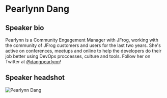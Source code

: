 # Pearlynn Dang #

## Speaker bio ##
Pearlynn is a Community Engagement Manager with JFrog, working with the community of JFrog customers and users for the last two years. She's active on conferences, meetups and online to help the developers do their job better using DevOps proccesses, culture and tools. Follow her on Twitter at [@dangpearlynn](https://twitter.com/dangpearlynn)!

## Speaker headshot ##

![Pearlynn Dang](https://ca.slack-edge.com/T0R5JH9BQ-U37NUDTQB-d3110a735425-72)
